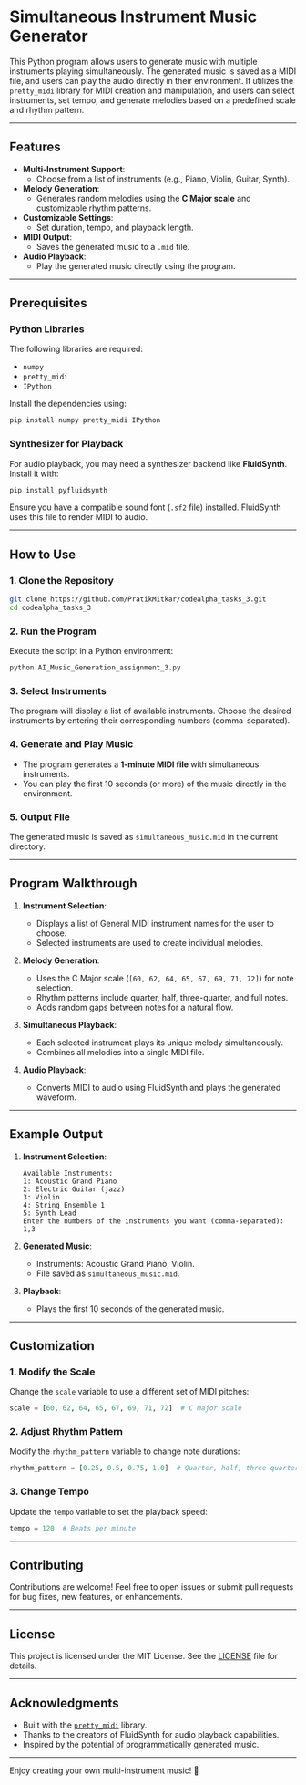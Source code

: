 
# Simultaneous Instrument Music Generator

This Python program allows users to generate music with multiple instruments playing simultaneously. The generated music is saved as a MIDI file, and users can play the audio directly in their environment. It utilizes the `pretty_midi` library for MIDI creation and manipulation, and users can select instruments, set tempo, and generate melodies based on a predefined scale and rhythm pattern.

---

## Features

- **Multi-Instrument Support**:
  - Choose from a list of instruments (e.g., Piano, Violin, Guitar, Synth).
- **Melody Generation**:
  - Generates random melodies using the **C Major scale** and customizable rhythm patterns.
- **Customizable Settings**:
  - Set duration, tempo, and playback length.
- **MIDI Output**:
  - Saves the generated music to a `.mid` file.
- **Audio Playback**:
  - Play the generated music directly using the program.

---

## Prerequisites

### Python Libraries
The following libraries are required:
- `numpy`
- `pretty_midi`
- `IPython`

Install the dependencies using:
```bash
pip install numpy pretty_midi IPython
```

### Synthesizer for Playback
For audio playback, you may need a synthesizer backend like **FluidSynth**. Install it with:
```bash
pip install pyfluidsynth
```

Ensure you have a compatible sound font (`.sf2` file) installed. FluidSynth uses this file to render MIDI to audio.

---

## How to Use

### 1. Clone the Repository
```bash
git clone https://github.com/PratikMitkar/codealpha_tasks_3.git
cd codealpha_tasks_3
```

### 2. Run the Program
Execute the script in a Python environment:
```bash
python AI_Music_Generation_assignment_3.py
```

### 3. Select Instruments
The program will display a list of available instruments. Choose the desired instruments by entering their corresponding numbers (comma-separated).

### 4. Generate and Play Music
- The program generates a **1-minute MIDI file** with simultaneous instruments.
- You can play the first 10 seconds (or more) of the music directly in the environment.

### 5. Output File
The generated music is saved as `simultaneous_music.mid` in the current directory.

---

## Program Walkthrough

1. **Instrument Selection**:
   - Displays a list of General MIDI instrument names for the user to choose.
   - Selected instruments are used to create individual melodies.

2. **Melody Generation**:
   - Uses the C Major scale (`[60, 62, 64, 65, 67, 69, 71, 72]`) for note selection.
   - Rhythm patterns include quarter, half, three-quarter, and full notes.
   - Adds random gaps between notes for a natural flow.

3. **Simultaneous Playback**:
   - Each selected instrument plays its unique melody simultaneously.
   - Combines all melodies into a single MIDI file.

4. **Audio Playback**:
   - Converts MIDI to audio using FluidSynth and plays the generated waveform.

---

## Example Output

1. **Instrument Selection**:
   ```
   Available Instruments:
   1: Acoustic Grand Piano
   2: Electric Guitar (jazz)
   3: Violin
   4: String Ensemble 1
   5: Synth Lead
   Enter the numbers of the instruments you want (comma-separated): 1,3
   ```

2. **Generated Music**:
   - Instruments: Acoustic Grand Piano, Violin.
   - File saved as `simultaneous_music.mid`.

3. **Playback**:
   - Plays the first 10 seconds of the generated music.

---

## Customization

### 1. Modify the Scale
Change the `scale` variable to use a different set of MIDI pitches:
```python
scale = [60, 62, 64, 65, 67, 69, 71, 72]  # C Major scale
```

### 2. Adjust Rhythm Pattern
Modify the `rhythm_pattern` variable to change note durations:
```python
rhythm_pattern = [0.25, 0.5, 0.75, 1.0]  # Quarter, half, three-quarter, full notes
```

### 3. Change Tempo
Update the `tempo` variable to set the playback speed:
```python
tempo = 120  # Beats per minute
```

---

## Contributing

Contributions are welcome! Feel free to open issues or submit pull requests for bug fixes, new features, or enhancements.

---

## License

This project is licensed under the MIT License. See the [LICENSE](LICENSE) file for details.

---

## Acknowledgments

- Built with the [`pretty_midi`](https://github.com/craffel/pretty-midi) library.
- Thanks to the creators of FluidSynth for audio playback capabilities.
- Inspired by the potential of programmatically generated music.

---

Enjoy creating your own multi-instrument music! 🎵
